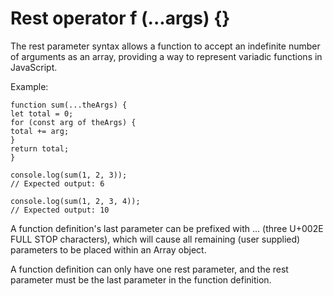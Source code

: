 # Rest operator f (...args) {}

The rest parameter syntax allows a function to accept an indefinite number of arguments as an array,
providing a way to represent variadic functions in JavaScript.

Example:

```
function sum(...theArgs) {
let total = 0;
for (const arg of theArgs) {
total += arg;
}
return total;
}

console.log(sum(1, 2, 3));
// Expected output: 6

console.log(sum(1, 2, 3, 4));
// Expected output: 10

```

A function definition's last parameter can be prefixed with ... (three U+002E FULL STOP characters), which will cause all remaining (user supplied) parameters to be placed within an Array object.

A function definition can only have one rest parameter, and the rest parameter must be the last parameter in the function definition.
